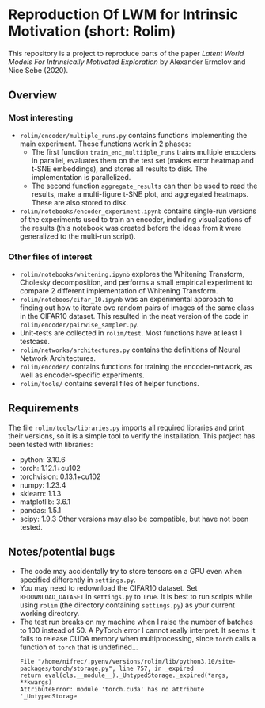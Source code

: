 # Reproduction Of LWM for Intrinsic Motivation (short: Rolim)
This repository is a project to reproduce
parts of the paper *Latent World Models
For Intrinsically Motivated Exploration*
by Alexander Ermolov and Nice Sebe (2020).

## Overview

### Most interesting
* `rolim/encoder/multiple_runs.py` contains functions implementing the
    main experiment. These functions work in 2 phases:
    - The first function `train_enc_multiiple_runs`
        trains multiple encoders in parallel, evaluates them on the test set
        (makes error heatmap and t-SNE embeddings), and stores all
        results to disk. The implementation is parallelized.
    - The second function `aggregate_results` can then be used
        to read the results, make a multi-figure t-SNE plot,
        and aggregated heatmaps. These are also stored to disk.
* `rolim/notebooks/encoder_experiment.ipynb` contains single-run
    versions of the experiments used to train an encoder,
    including visualizations of the results
    (this notebook was created before the ideas from it were
    generalized to the multi-run script).

### Other files of interest
* `rolim/notebooks/whitening.ipynb` explores the Whitening
    Transform, Cholesky decomposition, and performs
    a small empirical experiment to compare 2 different implementation
    of Whitening Transform.
* `rolim/noteboos/cifar_10.ipynb` was an experimental approach to finding
    out how to iterate ove random pairs of images of the same
    class in the CIFAR10 dataset.
    This resulted in the neat version of the code in 
    `rolim/encoder/pairwise_sampler.py`.
* Unit-tests are collected in `rolim/test`.
    Most functions have at least 1 testcase.
* `rolim/networks/architectures.py` contains the definitions
    of Neural Network Architectures.
* `rolim/encoder/` contains functions for training the encoder-network,
    as well as encoder-specific experiments.
* `rolim/tools/` contains several files of helper functions.

## Requirements
The file `rolim/tools/libraries.py` imports all required libraries
and print their versions, so it is a simple tool to verify the installation.
This project has been tested with libraries:
* python:       3.10.6
* torch:        1.12.1+cu102
* torchvision:  0.13.1+cu102
* numpy:        1.23.4
* sklearn:      1.1.3
* matplotlib:   3.6.1
* pandas:       1.5.1
* scipy:        1.9.3
Other versions may also be compatible,
but have not been tested.

## Notes/potential bugs
* The code may accidentally try to store tensors on a GPU
    even when specified differently in `settings.py`.
* You may need to redownload the CIFAR10 dataset. Set `REDOWNLOAD_DATASET`
    in `settings.py` to `True`. It is best to run scripts while using
    `rolim` (the directory containing `settings.py`) as your current working
    directory.
* The test run breaks on my machine when I raise the number of batches to 100
    instead of 50. A PyTorch error I cannot really interpret.
    It seems it fails to release CUDA memory when multiprocessing,
    since `torch` calls a function of `torch` that is undefined...
    ```
    File "/home/nifrec/.pyenv/versions/rolim/lib/python3.10/site-packages/torch/storage.py", line 757, in _expired
    return eval(cls.__module__)._UntypedStorage._expired(*args, **kwargs)
    AttributeError: module 'torch.cuda' has no attribute '_UntypedStorage
    ```

